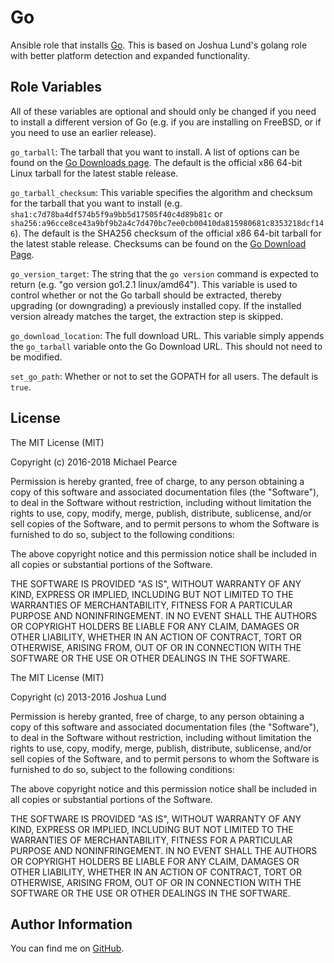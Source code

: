 Go
========

Ansible role that installs [Go](https://golang.org/). This is based on Joshua Lund's golang role with better platform detection and expanded functionality.

Role Variables
--------------

All of these variables are optional and should only be changed if you need to install a different version of Go (e.g. if you are installing on FreeBSD, or if you need to use an earlier release).

`go_tarball`: The tarball that you want to install. A list of options can be found on the [Go Downloads page](https://golang.org/dl/). The default is the official x86 64-bit Linux tarball for the latest stable release.

`go_tarball_checksum`: This variable specifies the algorithm and checksum for the tarball that you want to install (e.g. `sha1:c7d78ba4df574b5f9a9bb5d17505f40c4d89b81c` or `sha256:a96cce8ce43a9bf9b2a4c7d470bc7ee0cb00410da815980681c8353218dcf146`). The default is the SHA256 checksum of the official x86 64-bit tarball for the latest stable release. Checksums can be found on the [Go Download Page](https://golang.org/dl/).

`go_version_target`: The string that the `go version` command is expected to return (e.g. "go version go1.2.1 linux/amd64"). This variable is used to control whether or not the Go tarball should be extracted, thereby upgrading (or downgrading) a previously installed copy. If the installed version already matches the target, the extraction step is skipped.

`go_download_location`: The full download URL. This variable simply appends the `go_tarball` variable onto the Go Download URL. This should not need to be modified.

`set_go_path`: Whether or not to set the GOPATH for all users. The default is `true`.

License
-------

The MIT License (MIT)

Copyright (c) 2016-2018 Michael Pearce

Permission is hereby granted, free of charge, to any person obtaining a copy of this software and associated documentation files (the "Software"), to deal in the Software without restriction, including without limitation the rights to use, copy, modify, merge, publish, distribute, sublicense, and/or sell copies of the Software, and to permit persons to whom the Software is furnished to do so, subject to the following conditions:

The above copyright notice and this permission notice shall be included in all copies or substantial portions of the Software.

THE SOFTWARE IS PROVIDED "AS IS", WITHOUT WARRANTY OF ANY KIND, EXPRESS OR IMPLIED, INCLUDING BUT NOT LIMITED TO THE WARRANTIES OF MERCHANTABILITY, FITNESS FOR A PARTICULAR PURPOSE AND NONINFRINGEMENT. IN NO EVENT SHALL THE AUTHORS OR COPYRIGHT HOLDERS BE LIABLE FOR ANY CLAIM, DAMAGES OR OTHER LIABILITY, WHETHER IN AN ACTION OF CONTRACT, TORT OR OTHERWISE, ARISING FROM, OUT OF OR IN CONNECTION WITH THE SOFTWARE OR THE USE OR OTHER DEALINGS IN THE SOFTWARE.

The MIT License (MIT)

Copyright (c) 2013-2016 Joshua Lund

Permission is hereby granted, free of charge, to any person obtaining a copy of this software and associated documentation files (the "Software"), to deal in the Software without restriction, including without limitation the rights to use, copy, modify, merge, publish, distribute, sublicense, and/or sell copies of the Software, and to permit persons to whom the Software is furnished to do so, subject to the following conditions:

The above copyright notice and this permission notice shall be included in all copies or substantial portions of the Software.

THE SOFTWARE IS PROVIDED "AS IS", WITHOUT WARRANTY OF ANY KIND, EXPRESS OR IMPLIED, INCLUDING BUT NOT LIMITED TO THE WARRANTIES OF MERCHANTABILITY, FITNESS FOR A PARTICULAR PURPOSE AND NONINFRINGEMENT. IN NO EVENT SHALL THE AUTHORS OR COPYRIGHT HOLDERS BE LIABLE FOR ANY CLAIM, DAMAGES OR OTHER LIABILITY, WHETHER IN AN ACTION OF CONTRACT, TORT OR OTHERWISE, ARISING FROM, OUT OF OR IN CONNECTION WITH THE SOFTWARE OR THE USE OR OTHER DEALINGS IN THE SOFTWARE.

Author Information
------------------

You can find me on [GitHub](https://github.com/nimerix/).
